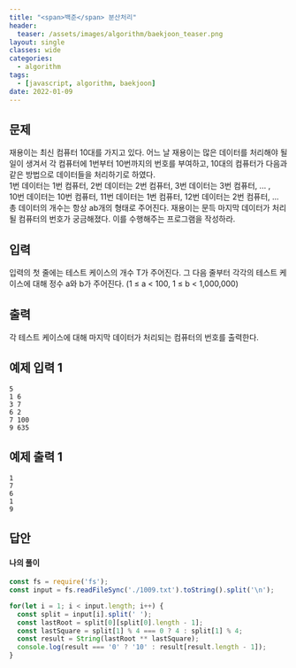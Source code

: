 ```yaml
---
title: "<span>백준</span> 분산처리"
header:
  teaser: /assets/images/algorithm/baekjoon_teaser.png
layout: single
classes: wide
categories:
  - algorithm
tags:
  - [javascript, algorithm, baekjoon]
date: 2022-01-09
---
```


## 문제
재용이는 최신 컴퓨터 10대를 가지고 있다. 어느 날 재용이는 많은 데이터를 처리해야 될 일이 생겨서 각 컴퓨터에 1번부터 10번까지의 번호를 부여하고, 10대의 컴퓨터가 다음과 같은 방법으로 데이터들을 처리하기로 하였다.  
1번 데이터는 1번 컴퓨터, 2번 데이터는 2번 컴퓨터, 3번 데이터는 3번 컴퓨터, ... ,  
10번 데이터는 10번 컴퓨터, 11번 데이터는 1번 컴퓨터, 12번 데이터는 2번 컴퓨터, ...  
총 데이터의 개수는 항상 ab개의 형태로 주어진다. 재용이는 문득 마지막 데이터가 처리될 컴퓨터의 번호가 궁금해졌다. 이를 수행해주는 프로그램을 작성하라.

## 입력
입력의 첫 줄에는 테스트 케이스의 개수 T가 주어진다. 그 다음 줄부터 각각의 테스트 케이스에 대해 정수 a와 b가 주어진다. (1 ≤ a < 100, 1 ≤ b < 1,000,000)

## 출력
각 테스트 케이스에 대해 마지막 데이터가 처리되는 컴퓨터의 번호를 출력한다.

## 예제 입력 1
```
5
1 6
3 7
6 2
7 100
9 635
```

## 예제 출력 1
```
1
7
6
1
9
```

## 답안
#### 나의 풀이
```javascript
const fs = require('fs');
const input = fs.readFileSync('./1009.txt').toString().split('\n');

for(let i = 1; i < input.length; i++) {
  const split = input[i].split(' ');
  const lastRoot = split[0][split[0].length - 1];
  const lastSquare = split[1] % 4 === 0 ? 4 : split[1] % 4;
  const result = String(lastRoot ** lastSquare);
  console.log(result === '0' ? '10' : result[result.length - 1]);
}
```